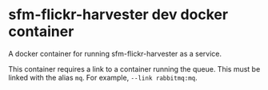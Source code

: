 # sfm-flickr-harvester dev docker container

A docker container for running sfm-flickr-harvester as a service.

This container requires a link to a container running the queue. This
must be linked with the alias `mq`.  For example, `--link rabbitmq:mq`. 